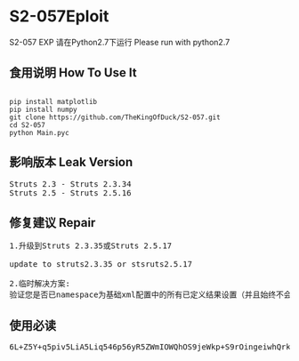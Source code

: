 # S2-057Eploit
S2-057 EXP 请在Python2.7下运行
Please run with python2.7

## 食用说明 How To Use It

<pre><code>
pip install matplotlib
pip install numpy
git clone https://github.com/TheKingOfDuck/S2-057.git 
cd S2-057
python Main.pyc</code></pre>

## 影响版本 Leak Version
<pre>
Struts 2.3 - Struts 2.3.34
Struts 2.5 - Struts 2.5.16
</pre>
## 修复建议 Repair
<pre>
1.升级到Struts 2.3.35或Struts 2.5.17

update to struts2.3.35 or stsruts2.5.17

2.临时解决方案:
验证您是否已namespace为基础xml配置中的所有已定义结果设置（并且始终不会忘记设置）（如果适用）。还要验证您是否已设置（并且始终不会忘记设置）value或JSP中的action所有url标记。仅当它们的上部动作配置没有或通配符时才需要它们namespace。
</pre>

## 使用必读
<pre>
6L+Z5Y+q5piv5LiA5Liq546p56yR5ZWmIOWQhOS9jeWkp+S9rOingeiwhQrku6XlkI7ov5DooYzku6PnoIHov5jmmK/nnIvkuIDkuIvlj7cgIOS4h+S4gOacieS6uuW/g+aAgOatueaEjyAg5qSN5YWl5oG25oSP5Luj56CB5YOP6L+Z56eN5oOF5Ya15LiN5piv5b6I5bC05bCsCuWwj+W8n0Nvb2xDYXQK6ZyA6KaBcHnkuqTmmJPor7fliqDmiJEKV2VDaGF077yaVGhlS2luZ09mR2FHYUdhClFR77ybMjc5NTg4NzUK5ZOI5ZOI5ZOI5ZOI7aC97biC
</pre>
